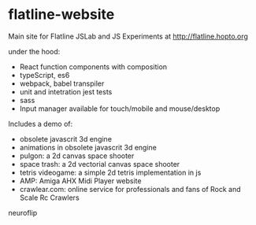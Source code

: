 # flatline-website
Main site for Flatline JSLab and JS Experiments 
at http://flatline.hopto.org

under the hood:
- React function components with composition 
- typeScript, es6
- webpack, babel transpiler
- unit and intetration jest tests
- sass
- Input manager available for touch/mobile and mouse/desktop

Includes a demo of:
 - obsolete javascrit 3d engine
 - animations in obsolete javascrit 3d engine
 - pulgon: a 2d canvas space shooter
 - space trash: a 2d vectorial canvas space shooter
 - tetris videogame: a simple 2d tetris implementation in js
 - AMP: Amiga AHX Midi Player website
 - crawlear.com: online service for professionals and fans of Rock and Scale Rc Crawlers

neuroflip
